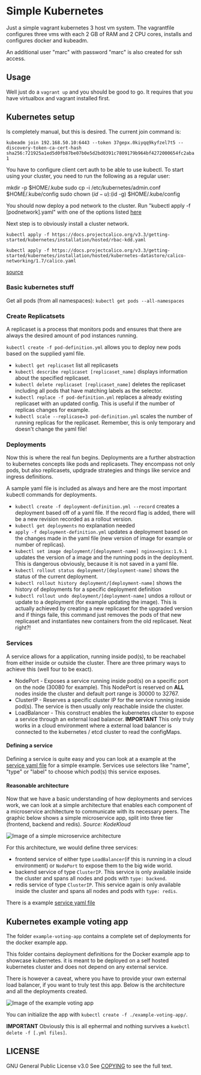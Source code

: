 # Simple Kubernetes

Just a simple vagrant kubernetes 3 host vm system. The vagrantfile configures three vms with each 2 GB of RAM and 2 CPU cores, installs and configures docker and kubeadm.

An additional user "marc" with password "marc" is also created for ssh access.

## Usage

Well just do a ```vagrant up``` and you should be good to go. It requires that you have virtualbox and vagrant installed first.

## Kubernetes setup

Is completely manual, but this is desired.
The current join command is:

```kubeadm join 192.168.50.10:6443 --token 37gepx.0kiyqq9kyfzel7t5 --discovery-token-ca-cert-hash sha256:721925a1ed5d0fb87be07b0e5d2bd0391c7809179b964bf4272000654fc2aba1```

You have to configure client cert auth to be able to use kubectl.
To start using your cluster, you need to run the following as a regular user:

  mkdir -p $HOME/.kube
  sudo cp -i /etc/kubernetes/admin.conf $HOME/.kube/config
  sudo chown $(id -u):$(id -g) $HOME/.kube/config

You should now deploy a pod network to the cluster.
Run "kubectl apply -f [podnetwork].yaml" with one of the options listed [here](https://kubernetes.io/docs/concepts/cluster-administration/addons/)

Next step is to obviously install a cluster network.

```kubectl apply -f https://docs.projectcalico.org/v3.3/getting-started/kubernetes/installation/hosted/rbac-kdd.yaml```

```kubectl apply -f https://docs.projectcalico.org/v3.3/getting-started/kubernetes/installation/hosted/kubernetes-datastore/calico-networking/1.7/calico.yaml```

[source](https://kubernetes.io/docs/setup/independent/create-cluster-kubeadm/#instructions)

### Basic kubernetes stuff

Get all pods (from all namespaces): ```kubectl get pods --all-namespaces```

### Create Replicatsets

A replicaset is a process that monitors pods and ensures that there are always the desired amount of pod instances running.

```kubectl create -f pod-definition.yml``` allows you to deploy new pods based on the supplied yaml file.

- ```kubectl get replicaset``` list all replicasets
- ```kubectl describe replicaset [replicaset_name]``` displays information about the specified replicaset.
- ```kubectl delete replicaset [replicaset_name]``` deletes the replicaset including all pods that have matching labels as the selector.
- ```kubectl replace -f pod-definition.yml``` replaces a already existing replicaset with an updated config. This is useful if the number of replicas changes for example.
- ```kubectl scale --replicase=3 pod-definition.yml``` scales the number of running replicas for the replicaset. Remember, this is only temporary and doesn't change the yaml file!

### Deployments

Now this is where the real fun begins. Deployments are a further abstraction to kubernetes concepts like pods and replicasets. They encompass not only pods, but also replicasets, updgrade strategies and things like service and ingress definitions.

A sample yaml file is included as always and here are the most important kubectl commands for deployments.

- ```kubectl create -f deployment-definition.yml --record``` creates a deployment based off of a yaml file. If the record flag is added, there will be a new revision recorded as a rollout version.
- ```kubectl get deployments``` no explanation needed
- ```apply -f deployment-definition.yml``` updates a deployment based on the changes made in the yaml file (new version of image for example or number of replicas).
- ```kubectl set image deployment/[deployment-name] nginx=nginx:1.9.1``` updates the version of a image and the running pods in the deployment. This is dangerous obviously, because it is not saved in a yaml file.
- ```kubectl rollout status deployment/[deployment-name]``` shows the status of the current deployment.
- ```kubectl rollout history deployment/[deployment-name]``` shows the history of deployments for a specific deployment definition
- ```kubectl rollout undo deployment/[deployment-name]``` undos a rollout or update to a deployment (for example updating the image). This is actually achieved by creating a new replicaset for the upgraded version and if things faile, this command just removes the pods of that new replicaset and instantiates new containers from the old replicaset. Neat right?!

### Services

A service allows for a application, running inside pod(s), to be reachabel from either inside or outside the cluster. There are three primary ways to achieve this (well four to be exact).

- NodePort - Exposes a service running inside pod(s) on a specific port on the node (30080 for example). This NodePort is reserved on **ALL** nodes inside the cluster and default port range is 30000 to 32767.
- ClusterIP - Reserves a specific cluster IP for the service running inside pod(s). The service is then usually only reachable inside the cluster.
- LoadBalancer - This construct enables the kubernetes cluster to expose a service through an external load balancer. **IMPORTANT** This only truly works in a cloud environment where a external load balancer is connected to the kubernetes / etcd cluster to read the configMaps.

#### Defining a service

Defining a service is quite easy and you can look at a example at the [service yaml file](demo-yaml-files/service/service-definition.yml) for a simple example. Services use selectors like "name", "type" or "label" to choose which pod(s) this service exposes.

#### Reasonable architecture

Now that we have a basic understanding of how deployments and services work, we can look at a simple architecture that enables each component of a microservice architecture to communicate with its necessary peers. The graphic below shows a simple microservice app, split into three tier (frontend, backend and redis). *Source: KodeKloud*

![Image of a simple microservice architecture](resources/images/simple-architecture.PNG)

For this architecture, we would define three services:

- frontend service of either type ```LoadBalancer```(if this is running in a cloud environment) or ```NodePort``` to expose them to the big wide world.
- backend service of type ```ClusterIP```. This service is only available inside the cluster and spans all nodes and pods with ```type: backend```.
- redis service of type ```ClusterIP```. This service again is only available inside the cluster and spans all nodes and pods with ```type: redis```.

There is a example [service yaml file](demo-yaml-files/service/simple-microserviceapp.yml)

## Kubernetes example voting app

The folder ```example-voting-app``` contains a complete set of deployments for the docker example app.

This folder contains deployment definitions for the Docker example app to showcase kubernetes.
it is meant to be deployed on a self hosted kubernetes cluster and does not depend on any external service.

There is however a caveat, where you have to provide your own external load balancer, if you want to truly test this app.
Below is the architecture and all the deployments created.

![Image of the example voting app](/resources/images/example-voting-app-architecture.png)

You can initialize the app with ```kubectl create -f ./example-voting-app/```.

**IMPORTANT** Obviously this is all ephermal and nothing survives a ```kuebctl delete -f [.yml files]```.

## LICENSE

GNU General Public License v3.0
See [COPYING](COPYING) to see the full text.
